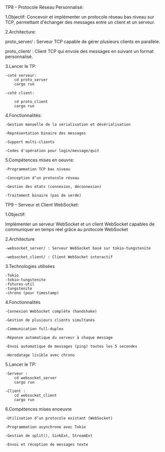 TP8 – Protocole Réseau Personnalisé:

1.Objectif:
Concevoir et implémenter un protocole réseau bas niveau sur TCP, permettant d'échanger des messages entre un client et un serveur.

2.Architecture:

proto_server/ : Serveur TCP capable de gérer plusieurs clients en parallèle.

proto_client/ : Client TCP qui envoie des messages en suivant un format personnalisé.

3.Lancer le TP:

    -coté serveur:
        cd proto_server
        cargo run

    -coté client:

        cd proto_client
        cargo run

4.Fonctionnalités:

    -Gestion manuelle de la sérialisation et désérialisation

    -Représentation binaire des messages

    -Support multi-clients

    -Codes d'opération pour login/message/quit

5.Compétences mises en oeuvre:

    -Programmation TCP bas niveau

    -Conception d’un protocole réseau

    -Gestion des états (connexion, déconnexion)

    -Traitement binaire (pas de serde)

TP9 – Serveur et Client WebSocket:

1.Objectif:

Implémenter un serveur WebSocket et un client WebSocket capables de communiquer en temps réel grâce au protocole WebSocket


2.Architecture

    -websocket_server/ : Serveur WebSocket basé sur tokio-tungstenite

    -websocket_client/ : Client WebSocket interactif

3.Technologies utilisées

    -Tokio
    -tokio-tungstenite
    -futures-util
    -tungstenite
    -chrono (pour timestamp)

4.Fonctionnalités

    -Connexion WebSocket complète (handshake)

    -Gestion de plusieurs clients simultanés

    -Communication full-duplex

    -Réponse automatique du serveur à chaque message

    -Envoi automatique de messages (ping) toutes les 5 secondes

    -Horodatage lisible avec chrono

5.Lancer le TP:

    -Serveur :
        cd websocket_server
        cargo run

    -Client :    
        cd websocket_client
        cargo run


6.Compétences mises enoeuvre

    -Utilisation d’un protocole existant (WebSocket)

    -Programmation asynchrone avec Tokio

    -Gestion de split(), SinkExt, StreamExt

    -Envoi et réception de messages texte